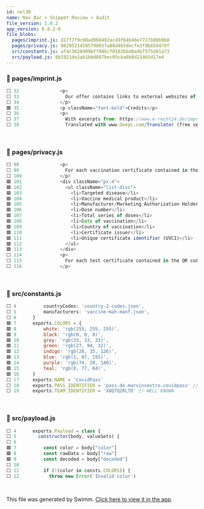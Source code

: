 ```yaml
---
id: nel30
name: Nav Bar > Snippet Review > Audit
file_version: 1.0.2
app_version: 0.8.2-0
file_blobs:
  pages/imprint.js: d17f7f9c08ad968492ac49f64b46e7727b88b9b8
  pages/privacy.js: 0029521450579865fa88d4b5decfe3f9b659479f
  src/constants.js: af4c3628909bff04bcf0102bbd0adbf575d81a73
  src/payload.js: 6b1921de2ab1bbd887bec05cba6b8d21465d17e4
---
```


<!-- NOTE-swimm-snippet: the lines below link your snippet to Swimm -->
### 📄 pages/imprint.js
```javascript
⬜ 32               <p>
⬜ 33                 Our offer contains links to external websites of third parties, on whose contents we have no influence. Therefore, we cannot assume any liability for these external contents. The respective provider or operator of the sites is always responsible for the content of the linked sites. The linked pages were checked for possible legal violations at the time of linking. Illegal contents were not recognizable at the time of linking. However, a permanent control of the contents of the linked pages is not reasonable without concrete evidence of a violation of the law. If we become aware of any infringements, we will remove such links immediately.
⬜ 34               </p>
🟩 35               <p className="font-bold">Credits</p>
⬜ 36               <p>
⬜ 37                 With excerpts from: https://www.e-recht24.de/impressum-generator.html
⬜ 38                 Translated with www.DeepL.com/Translator (free version)
```

<br/>

<!-- NOTE-swimm-snippet: the lines below link your snippet to Swimm -->
### 📄 pages/privacy.js
```javascript
⬜ 98               <p>
⬜ 99                 For each vaccination certificate contained in the QR code, the following data is processed:
⬜ 100              </p>
🟩 101              <div className="px-4">
🟩 102                <ul className="list-disc">
🟩 103                  <li>Targeted disease</li>
🟩 104                  <li>Vaccine medical product</li>
🟩 105                  <li>Manufacturer/Marketing Authorization Holder</li>
🟩 106                  <li>Dose number</li>
🟩 107                  <li>Total series of doses</li>
🟩 108                  <li>Date of vaccination</li>
🟩 109                  <li>Country of vaccination</li>
🟩 110                  <li>Certificate issuer</li>
🟩 111                  <li>Unique certificate identifier (UVCI)</li>
🟩 112                </ul>
🟩 113              </div>
⬜ 114              <p>
⬜ 115                For each test certificate contained in the QR code, the following data is processed:
⬜ 116              </p>
```

<br/>

<!-- NOTE-swimm-snippet: the lines below link your snippet to Swimm -->
### 📄 src/constants.js
```javascript
⬜ 4          countryCodes: 'country-2-codes.json',
⬜ 5          manufacturers: 'vaccine-mah-manf.json',
⬜ 6      }
🟩 7      exports.COLORS = {
🟩 8          white: 'rgb(255, 255, 255)',
🟩 9          black: 'rgb(0, 0, 0)',
🟩 10         grey: 'rgb(33, 33, 33)',
🟩 11         green: 'rgb(27, 94, 32)',
🟩 12         indigo: 'rgb(26, 35, 126)',
🟩 13         blue: 'rgb(1, 87, 155)',
🟩 14         purple: 'rgb(74, 20, 140)',
🟩 15         teal: 'rgb(0, 77, 64)',
🟩 16     }
⬜ 17     exports.NAME = 'CovidPass'
⬜ 18     exports.PASS_IDENTIFIER = 'pass.de.marvinsextro.covidpass' // WELL KNOWN
⬜ 19     exports.TEAM_IDENTIFIER = 'X8Q7Q2RLTD' // WELL KNOWN
```

<br/>

<!-- NOTE-swimm-snippet: the lines below link your snippet to Swimm -->
### 📄 src/payload.js
```javascript
⬜ 4      exports.Payload = class {
⬜ 5        constructor(body, valueSets) {
⬜ 6      
🟩 7          const color = body["color"]
🟩 8          const rawData = body["raw"]
🟩 9          const decoded = body["decoded"]
⬜ 10     
⬜ 11         if (!(color in consts.COLORS)) {
⬜ 12           throw new Error('Invalid color')
```

<br/>

This file was generated by Swimm. [Click here to view it in the app](https://app.swimm.io/repos/8YrlMfpndRSfzIFJGtRl/docs/nel30).